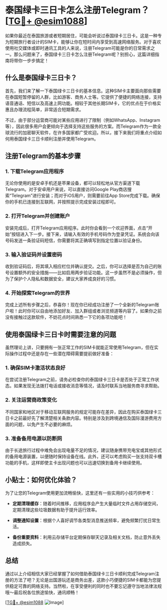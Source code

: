 # 泰国绿卡三日卡怎么注册Telegram？[[TG💪+ @esim1088](https://t.me/s/esim1088)]

如果你最近在泰国旅游或者短期居住，可能会听说过泰国绿卡三日卡。这是一种专为短期旅行者设计的SIM卡，能够让你在短时间内享受到高速网络服务。对于喜欢使用社交媒体或即时通讯工具的人来说，注册Telegram可能是你的日常需求之一。那么问题来了，泰国绿卡三日卡怎么注册Telegram呢？别担心，这篇详细指南将带你一步步搞定！

## 什么是泰国绿卡三日卡？

首先，我们来了解一下泰国绿卡三日卡的基本信息。这种SIM卡主要面向那些需要在泰国短暂停留的人群，比如游客、商务人士等。它提供了便捷的网络连接，支持语音通话、短信以及高速上网功能。相较于其他长期SIM卡，它的优点在于价格实惠且办理流程简单，非常适合短期需求。

不过，由于部分运营商可能对某些应用进行了限制（例如WhatsApp、Instagram等），因此很多用户会更倾向于选择支持这些服务的方案。而Telegram作为一款全球流行的加密聊天软件，在许多国家都广受欢迎。所以，接下来我们将重点介绍如何用泰国绿卡三日卡顺利注册并使用Telegram。

## 注册Telegram的基本步骤

### 1. 下载Telegram应用程序

无论你使用的是安卓手机还是苹果设备，都可以轻松地从官方渠道下载Telegram。对于安卓用户来说，可以直接访问Google Play商店搜索“Telegram”进行安装；而对于iOS用户，则需要前往App Store完成下载。确保你的手机已连接到互联网，并按照提示完成安装过程即可。

### 2. 打开Telegram并创建账户

安装完成后，打开Telegram应用程序。此时你会看到一个欢迎界面，点击“开始”按钮进入下一步。接下来，请输入有效的手机号码作为登录凭证。系统会向该号码发送一条验证码短信，你需要将其正确填写到指定位置以验证身份。

### 3. 输入验证码并设置密码

收到验证码后，将其填入相应栏位并确认提交。之后，你可以选择是否为自己的账号设置额外的安全措施——比如启用两步验证功能。这一步虽然不是必须操作，但为了保护个人隐私和数据安全，建议大家养成良好的习惯。

### 4. 开始探索Telegram的世界

完成上述所有步骤之后，恭喜你！现在你已经成功注册了一个全新的Telegram账户啦！此时你可以自由地添加好友、加入群组或者浏览频道等内容了。如果你之前没有接触过这款软件，不妨花点时间熟悉一下它的各项功能吧！

## 使用泰国绿卡三日卡时需要注意的问题

虽然理论上讲，只要拥有一张正常工作的SIM卡就能正常使用Telegram，但在实际操作过程中还是存在一些潜在障碍需要提前做好准备：

### 1. 确保SIM卡激活状态良好

在尝试注册Telegram之前，请务必检查你的泰国绿卡三日卡是否处于正常工作状态。如果发现无法拨打电话或接收消息等情况，请及时联系当地服务商寻求帮助。

### 2. 关注运营商政策变化

不同国家和地区对于移动互联网服务的规定可能存在差异，因此在购买泰国绿卡三日卡之前最好先了解清楚相关条款内容。特别是涉及到跨境通信及国际漫游费用方面的问题，以免产生不必要的麻烦。

### 3. 准备备用电源以防断网

由于长途旅行过程中难免会出现电量不足的情况，建议随身携带充电宝或其他形式的备用电源装置，以便随时保持设备在线。此外，还可以考虑购买一张支持双卡槽功能的手机，这样即使主卡出现问题也可以迅速切换到备用卡继续使用。

## 小贴士：如何优化体验？

为了让您的Telegram使用更加流畅愉快，这里还有一些实用的小技巧供参考：

- **定期清理缓存**：随着时间推移，应用程序会产生大量临时文件占用存储空间，定期清理这些垃圾数据有助于提升运行效率。
  
- **调整通知设置**：根据个人喜好调节各类型消息推送频率，避免频繁打扰日常生活。
  
- **备份重要资料**：利用云存储平台定期保存聊天记录及相关文档，防止意外丢失造成损失。

## 总结

通过以上介绍相信大家已经掌握了如何借助泰国绿卡三日卡顺利完成Telegram注册的方法了吧？无论是出国游玩还是商务出差，这款小巧便捷的SIM卡都能为您提供稳定可靠的网络支持。当然啦，在享受便利的同时也不要忘记遵守当地法律法规哦～最后祝各位旅途愉快，通讯顺畅！

[[TG💪+ @esim1088](https://t.me/s/esim1088) ![Image](https://i.postimg.cc/4NQfJmqS/Snipaste-2025-05-13-00-14-12.png)]